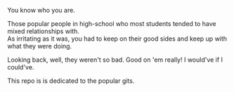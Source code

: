 You know who you are.

Those popular people in high-school who most students tended to have mixed relationships with.  
As irritating as it was, you had to keep on their good sides and keep up with what they were doing.

Looking back, well, they weren't so bad.  Good on 'em really!  I would've if I could've.

This repo is is dedicated to the popular gits.

